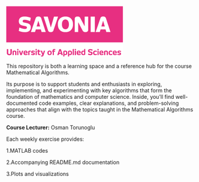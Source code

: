 ![Savonia](/images/savonia_logo_en_3.webp) 


This repository is both a learning space and a reference hub for the course Mathematical Algorithms.

Its purpose is to support students and enthusiasts in exploring, implementing, and experimenting with key algorithms that form the foundation of mathematics and computer science. Inside, you’ll find well-documented code examples, clear explanations, and problem-solving approaches that align with the topics taught in the Mathematical Algorithms course.

**Course Lecturer:** Osman Torunoglu

Each weekly exercise provides:

1.MATLAB codes

2.Accompanying README.md documentation

3.Plots and visualizations

